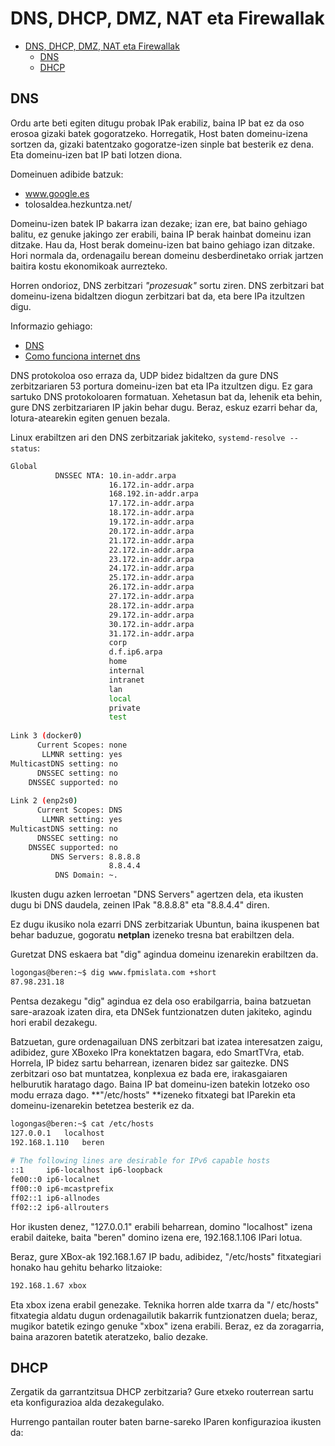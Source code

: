 # DNS, DHCP, DMZ, NAT eta Firewallak 

- [DNS, DHCP, DMZ, NAT eta Firewallak](#dns-dhcp-dmz-nat-eta-firewallak)
  - [DNS](#dns)
  - [DHCP](#dhcp)


## DNS

Ordu arte beti egiten ditugu probak IPak erabiliz, baina IP bat ez da oso erosoa gizaki batek gogoratzeko. Horregatik, Host baten domeinu-izena sortzen da, gizaki batentzako gogoratze-izen sinple bat besterik ez dena. Eta domeinu-izen bat IP bati lotzen diona. 

Domeinuen adibide batzuk:
- www.google.es
- tolosaldea.hezkuntza.net/

Domeinu-izen batek IP bakarra izan dezake; izan ere, bat baino gehiago balitu, ez genuke jakingo zer erabili, baina IP berak hainbat domeinu izan ditzake. Hau da, Host berak domeinu-izen bat baino gehiago izan ditzake. Hori normala da, ordenagailu berean domeinu desberdinetako orriak jartzen baitira kostu ekonomikoak aurrezteko.

Horren ondorioz, DNS zerbitzari *"prozesuak"* sortu ziren. DNS zerbitzari bat domeinu-izena bidaltzen diogun zerbitzari bat da, eta bere IPa itzultzen digu.

Informazio gehiago:
- [DNS](https://es.wikipedia.org/wiki/Sistema_de_nombres_de_dominio)
- [Como funciona internet dns](https://www.xatakamovil.com/conectividad/como-funciona-internet-dns)

DNS protokoloa oso erraza da, UDP bidez bidaltzen da gure DNS zerbitzariaren 53 portura domeinu-izen bat eta IPa itzultzen digu. Ez gara sartuko DNS protokoloaren formatuan. Xehetasun bat da, lehenik eta behin, gure DNS zerbitzariaren IP jakin behar dugu. Beraz, eskuz ezarri behar da, lotura-atearekin egiten genuen bezala.

Linux erabiltzen ari den DNS zerbitzariak jakiteko, `systemd-resolve --status`:

```bash
Global
          DNSSEC NTA: 10.in-addr.arpa
                      16.172.in-addr.arpa
                      168.192.in-addr.arpa
                      17.172.in-addr.arpa
                      18.172.in-addr.arpa
                      19.172.in-addr.arpa
                      20.172.in-addr.arpa
                      21.172.in-addr.arpa
                      22.172.in-addr.arpa
                      23.172.in-addr.arpa
                      24.172.in-addr.arpa
                      25.172.in-addr.arpa
                      26.172.in-addr.arpa
                      27.172.in-addr.arpa
                      28.172.in-addr.arpa
                      29.172.in-addr.arpa
                      30.172.in-addr.arpa
                      31.172.in-addr.arpa
                      corp
                      d.f.ip6.arpa
                      home
                      internal
                      intranet
                      lan
                      local
                      private
                      test
 
Link 3 (docker0)
      Current Scopes: none
       LLMNR setting: yes
MulticastDNS setting: no
      DNSSEC setting: no
    DNSSEC supported: no
 
Link 2 (enp2s0)
      Current Scopes: DNS
       LLMNR setting: yes
MulticastDNS setting: no
      DNSSEC setting: no
    DNSSEC supported: no
         DNS Servers: 8.8.8.8
                      8.8.4.4
          DNS Domain: ~.
```

Ikusten dugu azken lerroetan "DNS Servers" agertzen dela, eta ikusten dugu bi DNS daudela, zeinen IPak "8.8.8.8" eta "8.8.4.4" diren.

Ez dugu ikusiko nola ezarri DNS zerbitzariak Ubuntun, baina ikuspenen bat behar baduzue, gogoratu **netplan** izeneko tresna bat erabiltzen dela.

Guretzat DNS eskaera bat "dig" agindua domeinu izenarekin erabiltzen da.

```bash
logongas@beren:~$ dig www.fpmislata.com +short
87.98.231.18
```

Pentsa dezakegu "dig" agindua ez dela oso erabilgarria, baina batzuetan sare-arazoak izaten dira, eta DNSek funtzionatzen duten jakiteko, agindu hori erabil dezakegu.

Batzuetan, gure ordenagailuan DNS zerbitzari bat izatea interesatzen zaigu, adibidez, gure XBoxeko IPra konektatzen bagara, edo SmartTVra, etab. Horrela, IP bidez sartu beharrean, izenaren bidez sar gaitezke. DNS zerbitzari oso bat muntatzea, konplexua ez bada ere, irakasgaiaren helburutik haratago dago. Baina IP bat domeinu-izen batekin lotzeko oso modu erraza dago. **"/etc/hosts" **izeneko fitxategi bat IParekin eta domeinu-izenarekin betetzea besterik ez da.

```bash
logongas@beren:~$ cat /etc/hosts
127.0.0.1   localhost
192.168.1.110   beren
 
# The following lines are desirable for IPv6 capable hosts
::1     ip6-localhost ip6-loopback
fe00::0 ip6-localnet
ff00::0 ip6-mcastprefix
ff02::1 ip6-allnodes
ff02::2 ip6-allrouters
```
Hor ikusten denez, "127.0.0.1" erabili beharrean, domino "localhost" izena erabil daiteke, baita "beren" domino izena ere, 192.168.1.106 IPari lotua.

Beraz, gure XBox-ak 192.168.1.67 IP badu, adibidez, "/etc/hosts" fitxategiari honako hau gehitu beharko litzaioke:

```bash
192.168.1.67 xbox
```
Eta xbox izena erabil genezake. Teknika horren alde txarra da "/ etc/hosts" fitxategia aldatu dugun ordenagailutik bakarrik funtzionatzen duela; beraz, mugikor batetik ezingo genuke "xbox" izena erabili. Beraz, ez da zoragarria, baina arazoren batetik ateratzeko, balio dezake.

## DHCP

Zergatik da garrantzitsua DHCP zerbitzaria? Gure etxeko routerrean sartu eta konfigurazioa alda dezakegulako.

Hurrengo pantailan router baten barne-sareko IParen konfigurazioa ikusten da:
